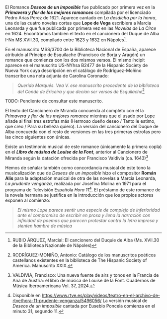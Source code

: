 El Romance ***Deseos de un imposible*** fue publicado por primera vez en la ***Primavera y flor de los mejores romances*** compilada por el licenciado Pedro Arias Perez de 1621. Aparece cantado en *La desdicha por la honra*, una de las cuatro novelas cortas que **Lope de Vega** escribiera a Marcia Leonarda y que fue publicada por primera vez en las *Novelas de La Circe* en 1624. Encontramos también el texto en el cancionero del Duque de Alba I-Nn MS XVII.30, compilado entre 1623 y 1632 en Nápoles[^1].

En el manuscrito MSS/3700 de la Biblioteca Nacional de España, aparece atribuído al Príncipe de Esquilache (Francisco de Borja y Aragón) un romance que comienza con los dos mismos versos. El mismo íncipit aparece en el manuscrito US-NYhsa B2477 de la Hispanic Society de Nueva York cuya descripción en el catálogo de Rodríguez-Moñino transcribe una nota adjunta de Carolina Coronado: 

> _Querido Marqués. Vea V. ese manuscrito procedente de la biblioteca del Conde de Ericeira y que decían ser versos de Esquilache_[^2]

TODO: Pendiente de consultar este manuscrito.

[^1]: RUBIO ÁRQUEZ, Marcial: El cancionero del Duquie de Alba (Ms. XVII.30 de la Biblioteca Nazionale de Nápoles)
[^2]: RODRÍGUEZ-MONIÑO, Antonio: Catálogo de los manuscritos poéticos castellanos existentes en la biblioteca de The Hispanic Society of America. Manuscrito XXIX.

El texto del Cancionero de Miranda concuerda al completo con el la *Primavera y flor de los mejores romance* mientras que el usado por Lope añade al final tres estrofas más (Hermoso dueño deseo / Tanto le estimo, que creo / Para su belleza quiero). La versión del cancionero del Duque de Alba concuerda con el resto de versiones en las tres primeras estrofas pero las cinco siguientes con únicas. 

Existe un testimonio musical de este romance (únicamente la primera copla) en el ***Libro de música de Louise de la Font***, anterior al Cancionero de Miranda según la datación ofrecida por Francisco Valdivia (ca. 1643)[^3]

[^3]: VALDIVIA, Francisco: Una nueva fuente de airs y tonos en la Francia de Ana de Austria: el libro de música de Louise de la Font. Cuadernos de Música Iberoamericana Vol. 37, 2024.

Hemos de señalar también como concordancia musical de este tono la musicalización que de *Deseos de un imposible* hizo el compositor **Román Alis** para la adaptación musical de otra de las novelas a Marcia Leonarda, *La prudente venganza*, realizada por Josefina Molina en 1971 para el programa de Televisión Española *Hora 11*[^4]. El préstamo de este romance de la novela hermana se justifica en la introducción que los propios actores exponen al comienzo: 

> _El mismo Lope parece sentir una especie de complejo de inferioridad ante el compromiso de escribir en prosa y llena la narración con infinidad de poemas que parecen protestar contra la letra impresa y sienten hambre de música_

[^4]: Disponible en https://www.rtve.es/play/videos/teatro-en-el-archivo-de-rtve/hora-11-prudente-venganza/5496056/ La versión musical de *Deseos de un imposible* cantada por Eusebio Poncela comienza en el minuto 31, segundo 11.


